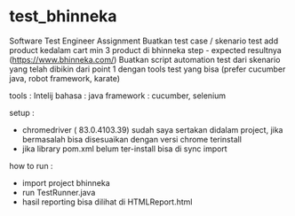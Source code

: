 # test_bhinneka

Software Test Engineer Assignment
Buatkan test case / skenario test add product kedalam cart min 3 product di bhinneka step - expected resultnya (https://www.bhinneka.com/)
Buatkan script automation test dari skenario yang telah dibikin dari point 1 dengan tools test yang bisa (prefer cucumber java, robot framework, karate)


tools : Intelij
bahasa : java
framework : cucumber, selenium

setup :
- chromedriver ( 83.0.4103.39) sudah saya sertakan didalam project, jika bermasalah bisa disesuaikan dengan versi chrome terinstall
- jika library pom.xml belum ter-install bisa di sync import


how to run :

- import project bhinneka
- run TestRunner.java
- hasil reporting bisa dilihat di HTMLReport.html
